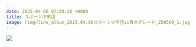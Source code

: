 ```yaml
---
date: 2025-04-06 07:09:28 +0000
title: スポーツ少年団
image: /img/line_album_2025.04.06スポーツ少年団vs青木グレード_250509_1.jpg
---
```

![](/line_album_2025.04.06スポーツ少年団vs青木グレード_250509_1.jpg)